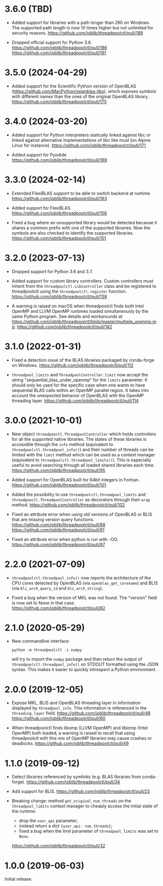 3.6.0 (TBD)
===========

- Added support for libraries with a path longer than 260 on Windows. The supported path
  length is now 10 times higher but not unlimited for security reasons.
  https://github.com/joblib/threadpoolctl/pull/189

- Dropped official support for Python 3.8.
  https://github.com/joblib/threadpoolctl/pull/186
  https://github.com/joblib/threadpoolctl/pull/191

3.5.0 (2024-04-29)
==================

- Added support for the Scientific Python version of OpenBLAS
  (https://github.com/MacPython/openblas-libs), which exposes symbols with different
  names than the ones of the original OpenBLAS library.
  https://github.com/joblib/threadpoolctl/pull/175

3.4.0 (2024-03-20)
==================

- Added support for Python interpreters statically linked against libc or linked against
  alternative implementations of libc like musl (on Alpine Linux for instance).
  https://github.com/joblib/threadpoolctl/pull/171

- Added support for Pyodide
  https://github.com/joblib/threadpoolctl/pull/169

3.3.0 (2024-02-14)
==================

- Extended FlexiBLAS support to be able to switch backend at runtime.
  https://github.com/joblib/threadpoolctl/pull/163

- Added support for FlexiBLAS
  https://github.com/joblib/threadpoolctl/pull/156

- Fixed a bug where an unsupported library would be detected because it shares a common
  prefix with one of the supported libraries. Now the symbols are also checked to
  identify the supported libraries.
  https://github.com/joblib/threadpoolctl/pull/151

3.2.0 (2023-07-13)
==================

- Dropped support for Python 3.6 and 3.7.

- Added support for custom library controllers. Custom controllers must inherit from
  the `threadpoolctl.LibController` class and be registered to threadpoolctl using the
  `threadpoolctl.register` function.
  https://github.com/joblib/threadpoolctl/pull/138

- A warning is raised on macOS when threadpoolctl finds both Intel OpenMP and LLVM
  OpenMP runtimes loaded simultaneously by the same Python program. See details and
  workarounds at https://github.com/joblib/threadpoolctl/blob/master/multiple_openmp.md.
  https://github.com/joblib/threadpoolctl/pull/142

3.1.0 (2022-01-31)
==================

- Fixed a detection issue of the BLAS libraires packaged by conda-forge on Windows.
  https://github.com/joblib/threadpoolctl/pull/112

- `threadpool_limits` and `ThreadpoolController.limit` now accept the string
  "sequential_blas_under_openmp" for the `limits` parameter. It should only be used for
  the specific case when one wants to have sequential BLAS calls within an OpenMP
  parallel region. It takes into account the unexpected behavior of OpenBLAS with the
  OpenMP threading layer.
  https://github.com/joblib/threadpoolctl/pull/114

3.0.0 (2021-10-01)
==================

- New object `threadpooctl.ThreadpoolController` which holds controllers for all the
  supported native libraries. The states of these libraries is accessible through the
  `info` method (equivalent to `threadpoolctl.threadpool_info()`) and their number of
  threads can be limited with the `limit` method which can be used as a context
  manager (equivalent to `threadpoolctl.threadpool_limits()`). This is especially useful
  to avoid searching through all loaded shared libraries each time.
  https://github.com/joblib/threadpoolctl/pull/95

- Added support for OpenBLAS built for 64bit integers in Fortran.
  https://github.com/joblib/threadpoolctl/pull/101

- Added the possibility to use `threadpoolctl.threadpool_limits` and
  `threadpooctl.ThreadpoolController` as decorators through their `wrap` method.
  https://github.com/joblib/threadpoolctl/pull/102

- Fixed an attribute error when using old versions of OpenBLAS or BLIS that are
  missing version query functions.
  https://github.com/joblib/threadpoolctl/pull/88
  https://github.com/joblib/threadpoolctl/pull/91

- Fixed an attribute error when python is run with -OO.
  https://github.com/joblib/threadpoolctl/pull/87

2.2.0 (2021-07-09)
==================

- `threadpoolctl.threadpool_info()` now reports the architecture of the CPU
  cores detected by OpenBLAS (via `openblas_get_corename`) and BLIS (via
  `bli_arch_query_id` and `bli_arch_string`).

- Fixed a bug when the version of MKL was not found. The
  "version" field is now set to None in that case.
  https://github.com/joblib/threadpoolctl/pull/82

2.1.0 (2020-05-29)
==================

- New commandline interface:

      python -m threadpoolctl -i numpy

  will try to import the `numpy` package and then return the output of
  `threadpoolctl.threadpool_info()` on STDOUT formatted using the JSON
  syntax. This makes it easier to quickly introspect a Python environment.


2.0.0 (2019-12-05)
==================

- Expose MKL, BLIS and OpenBLAS threading layer in information displayed by
  `threadpool_info`. This information is referenced in the `threading_layer`
  field.
  https://github.com/joblib/threadpoolctl/pull/48
  https://github.com/joblib/threadpoolctl/pull/60

- When threadpoolctl finds libomp (LLVM OpenMP) and libiomp (Intel OpenMP)
  both loaded, a warning is raised to recall that using threadpoolctl with
  this mix of OpenMP libraries may cause crashes or deadlocks.
  https://github.com/joblib/threadpoolctl/pull/49

1.1.0 (2019-09-12)
==================

- Detect libraries referenced by symlinks (e.g. BLAS libraries from
  conda-forge).
  https://github.com/joblib/threadpoolctl/pull/34

- Add support for BLIS.
  https://github.com/joblib/threadpoolctl/pull/23

- Breaking change: method `get_original_num_threads` on the `threadpool_limits`
  context manager to cheaply access the initial state of the runtime:
    - drop the `user_api` parameter;
    - instead return a dict `{user_api: num_threads}`;
    - fixed a bug when the limit parameter of `threadpool_limits` was set to
      `None`.

  https://github.com/joblib/threadpoolctl/pull/32


1.0.0 (2019-06-03)
==================

Initial release.
